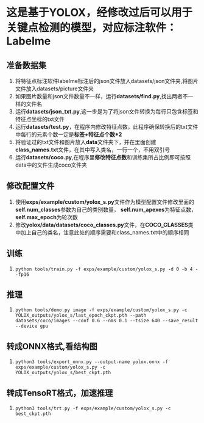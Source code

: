 # 这是基于YOLOX，经修改过后可以用于关键点检测的模型，对应标注软件：Labelme
## 准备数据集
1. 将特征点标注软件labelme标注后的json文件放入datasets/json文件夹,将图片文件放入datasets/picture文件夹
2. 如果图片数量和json文件数量不一样，运行**datasets/find.py**,找出两者不一样的文件名
3. 运行**datasets/json_txt.py**,这一步是为了将json文件转换为每行只包含标签和特征点坐标的txt文件
4. 运行**datasets/test.py**，在程序内修改特征点数，此程序确保转换后的txt文件中每行的元素个数一定是**标签+特征点个数*2**
5. 将验证过的txt文件和图片放入**data**文件夹下，并在里面创建**class_names.txt**文件，在其中写入类名，一行一个，不用双引号
6. 运行**datasets/coco.py**,在程序里**修改特征点数**和训练集所占比例即可按照data中的文件生成coco文件夹
   
## 修改配置文件
1. 使用**exps/example/custom/yolox_s.py**文件作为模型配置文件修改里面的**self.num_classes**参数为自己的类别数量， **self.num_apexes**为特征点数，**self.max_epoch**为轮次数
2. 修改**yolox/data/datasets/coco_classes.py**文件，在**COCO_CLASSES**类中加上自己的类名，注意此处的顺序需要和class_names.txt中的顺序相同

## 训练
1. `python tools/train.py -f exps/example/custom/yolox_s.py -d 0 -b 4 --fp16  `

## 推理
1. `python tools/demo.py image -f exps/example/custom/yolox_s.py -c YOLOX_outputs/yolox_s/last_epoch_ckpt.pth --path datasets/coco/images --conf 0.6 --nms 0.1 --tsize 640 --save_result --device gpu `

## 转成ONNX格式,看结构图
1. `python3 tools/export_onnx.py --output-name yolox.onnx -f exps/example/custom/yolox_s.py -c YOLOX_outputs/yolox_s/best_ckpt.pth`

## 转成TensoRT格式，加速推理
1. `python3 tools/trt.py -f exps/example/custom/yolox_s.py -c best_ckpt.pth `
